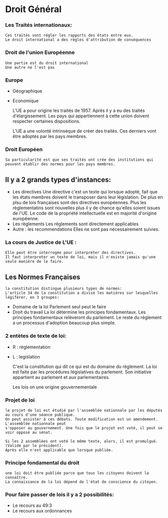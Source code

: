 # Droit Général

### Les Traités internationaux:
	Ces traités vont régler les rapports des états entre eux.
	Le droit international a des règles d'attribution de conséquences

### Droit de l'union Européenne
	Une partie est du droit international
	Une autre ne l'est pas
	
### Europe
* Géographique
* Economique
	
	L'UE a pour origine les traités de 1957. Après il y a eu des traités
	d'élargissement. Les pays qui appartiennent à cette union doivent 
	respecter certaines dispositions.
	
	L'UE a une volonté intrinsèque de créer des traités. Ces derniers vont
	être adoptés par les pays membres.
	
### Droit Européen
	Sa particularité est que ses traités ont crée des institutions qui
	peuvent établir des normes pour les pays membres.

## Il y a 2 grands types d'instances:
* Les directives
		Une directive c'est un texte qui lorsque adopté, fait que les états membres
		doivent le transposer dans leur législation.
		De plus en plsu de lois françaises sont des directives européennes.
		Plus les règlementatins sont nouvelles plus il y de chance qu'elles soient issues
		de l'UE.
		Le code de la propriété intellectuelle est en majorité d'origine européenne.
* Les règlements
		Les règlements sont directement applicables
* Autre : les recommendations
		Elles ne sont pas nécessairement suivies.

### La cours de Justice de L'UE :
	Elle peut être interrogée pour interpréter des directives.
	Il faut interpreter un texte de loi, mais il n'existe jamais qu'une seule manière de le faire.
	
## Les Normes Françaises
	la constitution distingue plusieurs types de normes:
	L'article 34 de la constitution a divisé les matières sur lesquelles légiférer, en 3 groupes:
* Domaine de la loi
		Parlement seul peut le faire
* Droit du travail
		La loi détermine les principes fondamentaux. Les principes fondamentaux relèveront du parlement.
		Le reste du règlement a un processus d'adoption beaucoup plus simple.
		
### 2 entètes de texte de loi:
* R : règlementation
* L : legislation
	
	C'est la constitution qui dit ce qui est du domaine du règlement.
	La loi est faite par les procédures législatives du parlement. Son initiative appartient au parlement
	et aux parlementaires.
	
	Les lois on une origine gouvernementale
	
### Projet de loi
	le projet de loi est étudié par l'assemblée nationnale par les députés au cours d'une séance publique.
	On peut assister à ces débats. Toute modification est un amendement. L'assemblée nationnale peut
	s'opposer au gouvernement. Une fois que le projet est voté, il peut se voir opposé au sénat.
	
	Si les 2 assemblées ont voté le même texte, alors, il est promulgué. (Validé par le président).
	Après elle n'est applicable que lorsque publiée.
	
### Principe fondamental du droit
	une loi doit être publiée parce que tous les citoyens doivent la connaître.
	La connaissance de la loi dépend de l'état de conscience du citoyen.
	
### Pour faire passer de lois il y a 2 possibilités:
* Le recours au 49:3
* Le recours aux ordonnances
	
